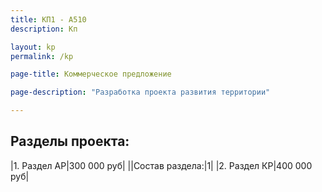 ```yaml
---
title: КП1 - А510
description: Кп

layout: kp
permalink: /kp

page-title: Коммерческое предложение

page-description: "Разработка проекта развития территории"

---
```


## Разделы проекта:

|1. Раздел АР|300 000 руб|
||Состав раздела:|1|
|2. Раздел КР|400 000 руб|